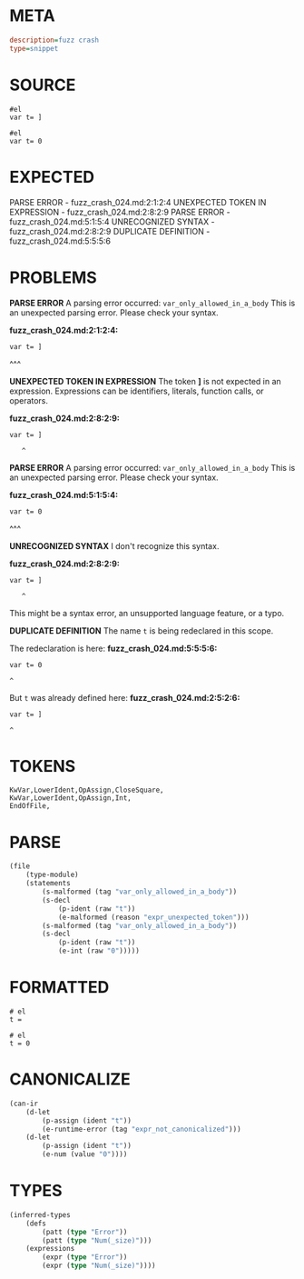 # META
~~~ini
description=fuzz crash
type=snippet
~~~
# SOURCE
~~~roc
#el
var t= ]

#el
var t= 0
~~~
# EXPECTED
PARSE ERROR - fuzz_crash_024.md:2:1:2:4
UNEXPECTED TOKEN IN EXPRESSION - fuzz_crash_024.md:2:8:2:9
PARSE ERROR - fuzz_crash_024.md:5:1:5:4
UNRECOGNIZED SYNTAX - fuzz_crash_024.md:2:8:2:9
DUPLICATE DEFINITION - fuzz_crash_024.md:5:5:5:6
# PROBLEMS
**PARSE ERROR**
A parsing error occurred: `var_only_allowed_in_a_body`
This is an unexpected parsing error. Please check your syntax.

**fuzz_crash_024.md:2:1:2:4:**
```roc
var t= ]
```
^^^


**UNEXPECTED TOKEN IN EXPRESSION**
The token **]** is not expected in an expression.
Expressions can be identifiers, literals, function calls, or operators.

**fuzz_crash_024.md:2:8:2:9:**
```roc
var t= ]
```
       ^


**PARSE ERROR**
A parsing error occurred: `var_only_allowed_in_a_body`
This is an unexpected parsing error. Please check your syntax.

**fuzz_crash_024.md:5:1:5:4:**
```roc
var t= 0
```
^^^


**UNRECOGNIZED SYNTAX**
I don't recognize this syntax.

**fuzz_crash_024.md:2:8:2:9:**
```roc
var t= ]
```
       ^

This might be a syntax error, an unsupported language feature, or a typo.

**DUPLICATE DEFINITION**
The name `t` is being redeclared in this scope.

The redeclaration is here:
**fuzz_crash_024.md:5:5:5:6:**
```roc
var t= 0
```
    ^

But `t` was already defined here:
**fuzz_crash_024.md:2:5:2:6:**
```roc
var t= ]
```
    ^


# TOKENS
~~~zig
KwVar,LowerIdent,OpAssign,CloseSquare,
KwVar,LowerIdent,OpAssign,Int,
EndOfFile,
~~~
# PARSE
~~~clojure
(file
	(type-module)
	(statements
		(s-malformed (tag "var_only_allowed_in_a_body"))
		(s-decl
			(p-ident (raw "t"))
			(e-malformed (reason "expr_unexpected_token")))
		(s-malformed (tag "var_only_allowed_in_a_body"))
		(s-decl
			(p-ident (raw "t"))
			(e-int (raw "0")))))
~~~
# FORMATTED
~~~roc
# el
t = 

# el
t = 0
~~~
# CANONICALIZE
~~~clojure
(can-ir
	(d-let
		(p-assign (ident "t"))
		(e-runtime-error (tag "expr_not_canonicalized")))
	(d-let
		(p-assign (ident "t"))
		(e-num (value "0"))))
~~~
# TYPES
~~~clojure
(inferred-types
	(defs
		(patt (type "Error"))
		(patt (type "Num(_size)")))
	(expressions
		(expr (type "Error"))
		(expr (type "Num(_size)"))))
~~~
